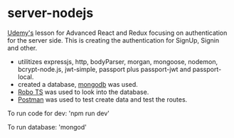 # server-nodejs

[Udemy's](https://www.udemy.com/) lesson for Advanced React and Redux focusing on authentication for the server side. This is creating the authentication for SignUp, Signin and other.

- utilitizes expressjs, http, bodyParser, morgan, mongoose, nodemon, bcrypt-node.js, jwt-simple, passport plus passport-jwt and passport-local.
- created a database, [mongodb](https://www.mongodb.com/) was used.
- [Robo TS](https://robomongo.org/) was used to look into the database.
- [Postman](https://www.getpostman.com/apps) was used to test create data and test the routes.

To run code for dev:
'npm run dev'

To run database:
'mongod'
